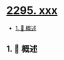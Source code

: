 # [2295. xxx](https://github.com/Tdahuyou/TNotes.leetcode/tree/main/notes/2295.%20xxx)

<!-- region:toc -->

- [1. 📝 概述](#1--概述)

<!-- endregion:toc -->

## 1. 📝 概述
